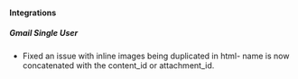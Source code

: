 
#### Integrations

##### Gmail Single User

- Fixed an issue with inline images being duplicated in html- name is now concatenated with the content_id or attachment_id.
